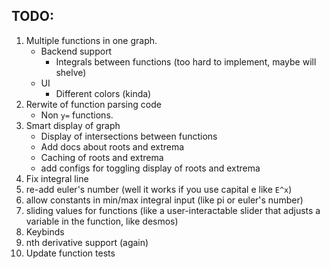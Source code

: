 ## TODO:
1. Multiple functions in one graph.
    - Backend support
        - Integrals between functions (too hard to implement, maybe will shelve)
    - UI
        - Different colors (kinda)
2. Rerwite of function parsing code
    - Non `y=` functions.
3. Smart display of graph
    - Display of intersections between functions
    - Add docs about roots and extrema
    - Caching of roots and extrema
    - add configs for toggling display of roots and extrema
4. Fix integral line
5. re-add euler's number (well it works if you use capital e like `E^x`)
6. allow constants in min/max integral input (like pi or euler's number)
7. sliding values for functions (like a user-interactable slider that adjusts a variable in the function, like desmos)
8. Keybinds
9. nth derivative support (again)
10. Update function tests